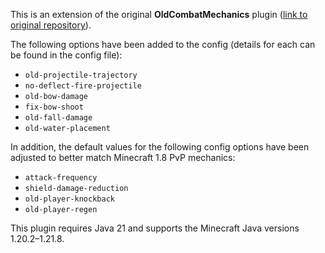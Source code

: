 <!--
     This Source Code Form is subject to the terms of the Mozilla Public
     License, v. 2.0. If a copy of the MPL was not distributed with this
     file, You can obtain one at https://mozilla.org/MPL/2.0/.
-->

This is an extension of the original **OldCombatMechanics** plugin ([link to original repository](https://github.com/kernitus/BukkitOldCombatMechanics)).

The following options have been added to the config 
(details for each can be found in the config file):

- `old-projectile-trajectory`
- `no-deflect-fire-projectile`
- `old-bow-damage`
- `fix-bow-shoot`
- `old-fall-damage`
- `old-water-placement`

In addition, the default values for the following config options have been adjusted to better match Minecraft 1.8 PvP mechanics:

- `attack-frequency`
- `shield-damage-reduction`
- `old-player-knockback`
- `old-player-regen`

This plugin requires Java 21 and supports the Minecraft Java versions 1.20.2–1.21.8.